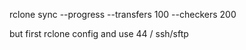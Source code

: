 rclone sync --progress --transfers 100 --checkers 200

but first rclone config and use 44 / ssh/sftp